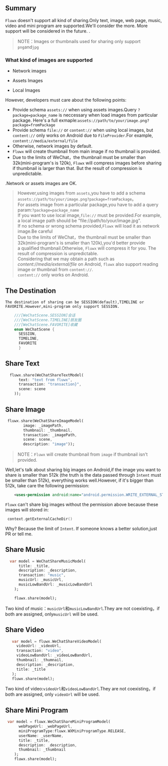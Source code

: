 ## Summary

`Fluwx` doesn't support all kind of sharing.Only text, image, web page,
music, video and mini program are supported.We'll consider the more.
More support will be considered in the future.
.

> NOTE：Images or thumbnails used for sharing only support `png`and`jpg`

### What kind of images are supported

- Network images
  
- Assets Images

- Local Images
  
However, developers must care about the following points:

- Provide  schema `assets://` when using assets images.Query `?package=package_name` is neccessary when load images from particular package. Here's a full exmaple:`assets://path/to/your/image.png?package=fromPackage`
- Provide  schema `file://` or `content://` when using local images, but `content://` only works on Android due to `FileProvider`.For example, `content://media/external/file`
- Otherwise, network images by default.
- `Fluwx` will create thumbnail from main image if no thumbnail is provided. 
- Due to the limits of WeChat，the thumbnail must be smaller than 32k(mini-program's is 120k),  `Fluwx` will compress images before sharing if thumbnail is larger than that. But the result of compression is unpredictable.
    
 .Network or assets images are OK.<br>
 >  However,using images from `assets`,you have to add a schema `assets://path/to/your/image.png?package=fromPackage`。<br>
 >  For assets image from  a particular package,you have to add a query param:`?package=package_name`<br>
 >  If you want to use local image,`file://` must be provided.For example, a local image path should be "file://path/to/your/image.jpg". <br>
 >  If no schema or wrong schema provided,`Fluwx` will load it as network image.Be careful<br>
 >  Due to the limits of WeChat，the thumbnail must be smaller than 32k(mini-program's is smaller than 120k),you'd better provide <br>
 >  a qualified thumbnail.Otherwise, `Fluwx` will compress it for you. The result of compression is unpredictable.<br>
 >  Considering that we may obtain a path such as *content://media/external/file* on Android, `fluwx` also support reading image or thumbnail from `content://`.<br>
 >  `content://` only works on Android.

## The Destination
    The destination of sharing can be SESSION(default),TIMELINE or FAVORITE.However,mini-program only support SESSION.
```dart
    ///[WeChatScene.SESSION]会话
    ///[WeChatScene.TIMELINE]朋友圈
    ///[WeChatScene.FAVORITE]收藏
    enum WeChatScene {
      SESSION,
      TIMELINE,
      FAVORITE
      }
```



## Share Text
```dart
  fluwx.share(WeChatShareTextModel(
      text: "text from fluwx",
      transaction: "transaction}",
      scene: scene
    ));
```
## Share Image

```dart
 fluwx.share(WeChatShareImageModel(
        image: _imagePath,
        thumbnail: _thumbnail,
        transaction: _imagePath,
        scene: scene,
        description: "image"));
```
>  NOTE：`Fluwx` will create thumbnail from `image` if thumbnail isn't provided.

Well,let's talk about sharing big images on Android,if the image you want to share is smaller than 512k (the truth is the data passed through
`Intent`  must be smaller than 512k), everything works well.However, if it's bigger than
512k, take care the following permission:
```xml
    <uses-permission android:name="android.permission.WRITE_EXTERNAL_STORAGE"/>
```
`Fluwx` can't share big images without  the permission above because these images will stored in:

```kotlin
 context.getExternalCacheDir()
```
Why? Because the limit of `Intent`. If someone knows a better solution,just PR or tell me.

## Share Music
```dart
  var model = WeChatShareMusicModel(
      title: _title,
      description: _description,
      transaction: "music",
      musicUrl: _musicUrl,
      musicLowBandUrl: _musicLowBandUrl
    );

    fluwx.share(model);
```
Two kind of music：`musicUrl`和`musicLowBandUrl`.They are not coexisting，if both are assigned, only`musicUrl` will be used.

## Share Video
```dart
   var model = fluwx.WeChatShareVideoModel(
     videoUrl: _videoUrl,
     transaction: "video",
     videoLowBandUrl: _videoLowBandUrl,
     thumbnail: _thumnail,
     description: _description,
     title: _title
   );
   fluwx.share(model);
```
Two kind of video:`videoUrl`和`videoLowBandUrl`.They are not coexisting，if both are assigned, only `videoUrl` will be used.

## Share Mini Program
```dart
 var model = fluwx.WeChatShareMiniProgramModel(
      webPageUrl: _webPageUrl,
      miniProgramType:fluwx.WXMiniProgramType.RELEASE,
      userName: _userName,
      title: _title,
      description: _description,
      thumbnail: _thumbnail
    );
    fluwx.share(model);
```

